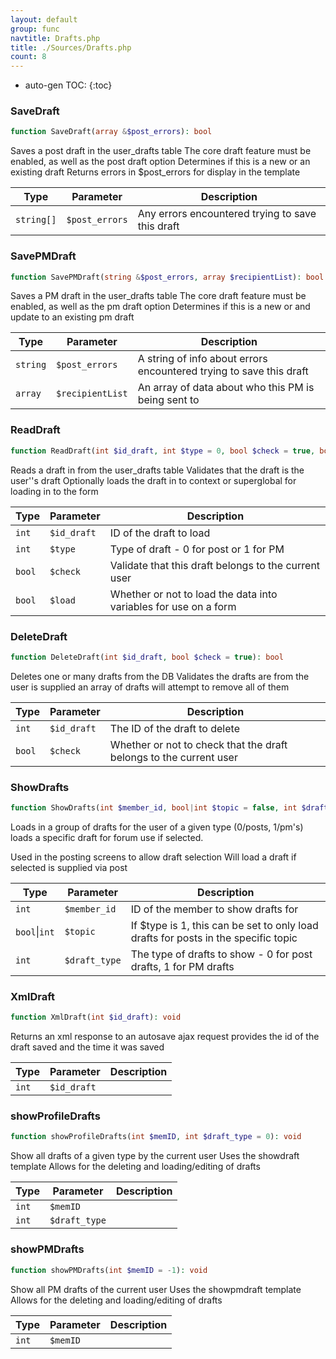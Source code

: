 ```yaml
---
layout: default
group: func
navtitle: Drafts.php
title: ./Sources/Drafts.php
count: 8
---
```

* auto-gen TOC:
{:toc}
### SaveDraft

```php
function SaveDraft(array &$post_errors): bool
```
Saves a post draft in the user_drafts table
The core draft feature must be enabled, as well as the post draft option
Determines if this is a new or an existing draft
Returns errors in $post_errors for display in the template



Type|Parameter|Description
---|---|---
`string[]`|`$post_errors`|Any errors encountered trying to save this draft

### SavePMDraft

```php
function SavePMDraft(string &$post_errors, array $recipientList): bool
```
Saves a PM draft in the user_drafts table
The core draft feature must be enabled, as well as the pm draft option
Determines if this is a new or and update to an existing pm draft



Type|Parameter|Description
---|---|---
`string`|`$post_errors`|A string of info about errors encountered trying to save this draft
`array`|`$recipientList`|An array of data about who this PM is being sent to

### ReadDraft

```php
function ReadDraft(int $id_draft, int $type = 0, bool $check = true, bool $load = false): bool|array
```
Reads a draft in from the user_drafts table
Validates that the draft is the user''s draft
Optionally loads the draft in to context or superglobal for loading in to the form



Type|Parameter|Description
---|---|---
`int`|`$id_draft`|ID of the draft to load
`int`|`$type`|Type of draft - 0 for post or 1 for PM
`bool`|`$check`|Validate that this draft belongs to the current user
`bool`|`$load`|Whether or not to load the data into variables for use on a form

### DeleteDraft

```php
function DeleteDraft(int $id_draft, bool $check = true): bool
```
Deletes one or many drafts from the DB
Validates the drafts are from the user
is supplied an array of drafts will attempt to remove all of them



Type|Parameter|Description
---|---|---
`int`|`$id_draft`|The ID of the draft to delete
`bool`|`$check`|Whether or not to check that the draft belongs to the current user

### ShowDrafts

```php
function ShowDrafts(int $member_id, bool|int $topic = false, int $draft_type = 0): bool
```
Loads in a group of drafts for the user of a given type (0/posts, 1/pm's)
loads a specific draft for forum use if selected.

Used in the posting screens to allow draft selection
Will load a draft if selected is supplied via post

Type|Parameter|Description
---|---|---
`int`|`$member_id`|ID of the member to show drafts for
`bool`&#124;`int`|`$topic`|If $type is 1, this can be set to only load drafts for posts in the specific topic
`int`|`$draft_type`|The type of drafts to show - 0 for post drafts, 1 for PM drafts

### XmlDraft

```php
function XmlDraft(int $id_draft): void
```
Returns an xml response to an autosave ajax request
provides the id of the draft saved and the time it was saved



Type|Parameter|Description
---|---|---
`int`|`$id_draft`|

### showProfileDrafts

```php
function showProfileDrafts(int $memID, int $draft_type = 0): void
```
Show all drafts of a given type by the current user
Uses the showdraft template
Allows for the deleting and loading/editing of drafts



Type|Parameter|Description
---|---|---
`int`|`$memID`|
`int`|`$draft_type`|

### showPMDrafts

```php
function showPMDrafts(int $memID = -1): void
```
Show all PM drafts of the current user
Uses the showpmdraft template
Allows for the deleting and loading/editing of drafts



Type|Parameter|Description
---|---|---
`int`|`$memID`|

